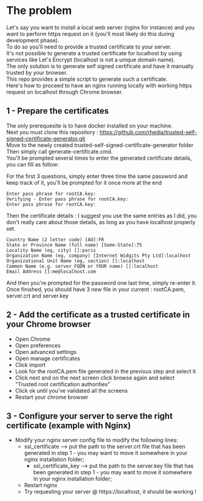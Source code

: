 # The problem
Let's say you want to install a local web server (nginx for instance) and you want to perform https request on it (you'll most likely do this during development phase).  
To do so you'll need to provide a trusted certificate to your server.  
It's not possible to generate a trusted certificate for localhost by using services like Let's Encrypt (localhost is not a unique domain name).  
The only solution is to generate self signed certificate and have it manually trusted by your browser.  
This repo provides a simple script to generate such a certificate.  
Here's how to proceed to have an nginx running locally with working https request on localhost through Chrome browser.


## 1 - Prepare the certificates
The only prerequesite is to have docker installed on your machine.  
Next you must clone this repository : https://github.com/rhedia/trusted-self-signed-certificate-generator.git  
Move to the newly created trusted-self-signed-certificate-generator folder
Then simply call generate-certificate.cmd.  
You'll be prompted several times to enter the generated certificate details, you can fill as follow:

For the first 3 questions, simply enter three time the same password and keep track of it, you'll be prompted for it once more at the end
~~~
Enter pass phrase for rootCA.key:
Verifying - Enter pass phrase for rootCA.key:
Enter pass phrase for rootCA.key:
~~~

Then the certificate details : I suggest you use the same entries as I did, you don't really care about those details, as long as you have localhost properly set.

~~~
Country Name (2 letter code) [AU]:FR
State or Province Name (full name) [Some-State]:75
Locality Name (eg, city) []:paris
Organization Name (eg, company) [Internet Widgits Pty Ltd]:localhost
Organizational Unit Name (eg, section) []:localhost
Common Name (e.g. server FQDN or YOUR name) []:localhost
Email Address []:me@localhost.com
~~~

And then you're prompted for the password one last time, simply re-enter it.
Once finished, you should have 3 new file in your current : rootCA.pem, server.crt and server.key

## 2 - Add the certificate as a trusted certificate in your Chrome browser
* Open Chrome
* Open preferences
* Open advanced settings
* Open manage certificates
* Click import
* Look for the rootCA.pem file generated in the previous step and select it
* Click next and on the next screen click browse again and select "Trusted root certification authorities"
* Click ok until you've validated all the screens
* Restart your chrome browser

## 3 - Configure your server to serve the right certificate (example with Nginx)
* Modify your nginx server config file to modify the following lines:
  * ssl_certificate --> put the path to the server.crt file that has been generated in step 1 - you may want to move it somewhere in your nginx installation folder;
	* ssl_certificate_key --> put the path to the server.key file that has been generated in step 1 - you may want to move it somewhere in your nginx installation folder;
  * Restart nginx
  * Try requesting your server @ https://localhost, it should be working !

